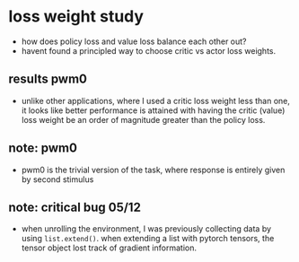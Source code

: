 # loss weight study
* how does policy loss and value loss balance each other out?
* havent found a principled way to choose critic vs actor loss weights. 

## results pwm0
* unlike other applications, where I used a critic loss weight less than one, it looks like better performance is attained with having the critic (value) loss weight be an order of magnitude greater than the policy loss. 

## note: pwm0
* pwm0 is the trivial version of the task, where response is entirely given by second stimulus

## note: critical bug 05/12
* when unrolling the environment, I was previously collecting data by using `list.extend()`. when extending a list with pytorch tensors, the tensor object lost track of gradient information. 
